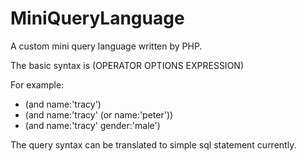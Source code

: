 # MiniQueryLanguage

A custom mini query language written by PHP.

The basic syntax is (OPERATOR OPTIONS EXPRESSION)

For example:
- (and name:'tracy')
- (and name:'tracy' (or name:'peter'))
- (and name:'tracy' gender:'male')

The query syntax can be translated to simple sql statement currently.
 